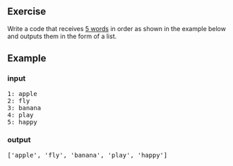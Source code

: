 ## Exercise
Write a code that receives <ins>5 words</ins> in order as shown in the example below and outputs them in the form of a list.

## Example
### input
<pre>
1: apple
2: fly
3: banana
4: play
5: happy
</pre>
### output
<pre>
['apple', 'fly', 'banana', 'play', 'happy']
</pre>